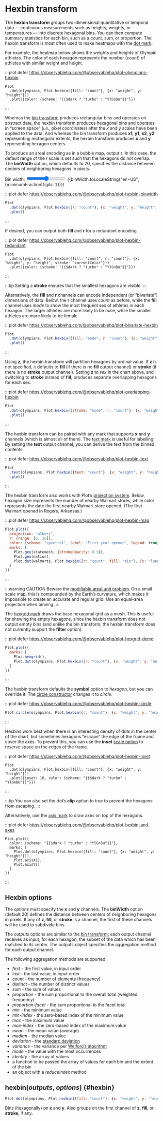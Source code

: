<script setup>

import * as Plot from "@observablehq/plot";
import * as d3 from "d3";
import * as topojson from "topojson-client";
import {computed, ref, watchEffect, shallowRef, onMounted} from "vue";
import cars from "../data/cars.ts";

const binWidth = ref(20);
const olympians = shallowRef([{weight: 31, height: 1.21, sex: "female"}, {weight: 170, height: 2.21, sex: "male"}]);
const walmarts = shallowRef([]);
const us = shallowRef(null);
const nation = computed(() => us.value ? topojson.feature(us.value, us.value.objects.nation) : {type: null});
const statemesh = computed(() => us.value ? topojson.mesh(us.value, us.value.objects.states, (a, b) => a !== b) : {type: null});

onMounted(() => {
  d3.csv("../data/athletes.csv", d3.autoType).then((data) => (olympians.value = data));
  d3.tsv("../data/walmarts.tsv", d3.autoType).then((data) => (walmarts.value = data));
  d3.json("../data/us-counties-10m.json").then((data) => (us.value = data));
});

</script>

# Hexbin transform

The **hexbin transform** groups two-dimensional quantitative or temporal data — continuous measurements such as heights, weights, or temperatures — into discrete hexagonal bins. You can then compute summary statistics for each bin, such as a count, sum, or proportion. The hexbin transform is most often used to make heatmaps with the [dot mark](../marks/dot.md).

For example, the heatmap below shows the weights and heights of Olympic athletes. The color of each hexagon represents the number (*count*) of athletes with similar weight and height.

:::plot defer https://observablehq.com/@observablehq/plot-olympians-hexbin
```js-vue
Plot
  .dot(olympians, Plot.hexbin({fill: "count"}, {x: "weight", y: "height"}))
  .plot({color: {scheme: "{{$dark ? "turbo" : "YlGnBu"}}"}})
```
:::

Whereas the [bin transform](./bin.md) produces rectangular bins and operates on abstract data, the hexbin transform produces hexagonal bins and operates in “screen space” (_i.e._, pixel coordinates) after the *x* and *y* scales have been applied to the data. And whereas the bin transform produces **x1**, **y1**, **x2**, **y2** representing rectangular extents, the hexbin transform produces **x** and **y** representing hexagon centers.

To produce an areal encoding as in a bubble map, output **r**. In this case, the default range of the *r* scale is set such that the hexagons do not overlap. The **binWidth** option, which defaults to 20, specifies the distance between centers of neighboring hexagons in pixels.

<p>
  <label class="label-input">
    Bin width:
    <input type="range" v-model.number="binWidth" min="0" max="40" step="0.1">
    <span style="font-variant-numeric: tabular-nums;">{{binWidth.toLocaleString("en-US", {minimumFractionDigits: 1})}}</span>
  </label>
</p>

:::plot defer https://observablehq.com/@observablehq/plot-hexbin-binwidth
```js
Plot
  .dot(olympians, Plot.hexbin({r: "count"}, {x: "weight", y: "height", binWidth}))
  .plot()
```
:::

If desired, you can output both **fill** and **r** for a redundant encoding.

:::plot defer https://observablehq.com/@observablehq/plot-hexbin-redundant
```js-vue
Plot
  .dot(olympians, Plot.hexbin({fill: "count", r: "count"}, {x: "weight", y: "height", stroke: "currentColor"}))
  .plot({color: {scheme: "{{$dark ? "turbo" : "YlGnBu"}}"}})
```
:::

:::tip
Setting a **stroke** ensures that the smallest hexagons are visible.
:::

Alternatively, the **fill** and **r** channels can encode independent (or “bivariate”) dimensions of data. Below, the **r** channel uses *count* as before, while the **fill** channel uses *mode* to show the most frequent sex of athletes in each hexagon. The larger athletes are more likely to be <span :style="{borderBottom: `solid 2px ${d3.schemeTableau10[1]}`}">male</span>, while the smaller athletes are more likely to be <span :style="{borderBottom: `solid 2px ${d3.schemeTableau10[0]}`}">female</span>.

:::plot defer https://observablehq.com/@observablehq/plot-bivariate-hexbin
```js
Plot
  .dot(olympians, Plot.hexbin({fill: "mode", r: "count"}, {x: "weight", y: "height", fill: "sex"}))
  .plot()
```
:::

Using **z**, the hexbin transform will partition hexagons by ordinal value. If **z** is not specified, it defaults to **fill** (if there is no **fill** output channel) or **stroke** (if there is no **stroke** output channel). Setting **z** to *sex* in the chart above, and switching to **stroke** instead of **fill**, produces separate overlapping hexagons for each sex.

:::plot defer https://observablehq.com/@observablehq/plot-overlapping-hexbin
```js
Plot
  .dot(olympians, Plot.hexbin({stroke: "mode", r: "count"}, {x: "weight", y: "height", z: "sex", stroke: "sex"}))
  .plot()
```
:::

The hexbin transform can be paired with any mark that supports **x** and **y** channels (which is almost all of them). The [text mark](../marks/text.md) is useful for labelling. By setting the **text** output channel, you can derive the text from the binned contents.

:::plot defer https://observablehq.com/@observablehq/plot-hexbin-text
```js
Plot
  .text(olympians, Plot.hexbin({text: "count"}, {x: "weight", y: "height"}))
  .plot()
```
:::

The hexbin transform also works with Plot’s [projection system](../features/projections.md). Below, hexagon size represents the number of nearby Walmart stores, while color represents the date the first nearby Walmart store opened. (The first Walmart opened in Rogers, Arkansas.)

:::plot defer https://observablehq.com/@observablehq/plot-hexbin-map
```js
Plot.plot({
  projection: "albers",
  r: {range: [0, 16]},
  color: {scheme: "spectral", label: "First year opened", legend: true},
  marks: [
    Plot.geo(statemesh, {strokeOpacity: 0.5}),
    Plot.geo(nation),
    Plot.dot(walmarts, Plot.hexbin({r: "count", fill: "min"}, {x: "longitude", y: "latitude", fill: "date"}))
  ]
})
```
:::

:::warning CAUTION
Beware the [modifiable areal unit problem](https://en.wikipedia.org/wiki/Modifiable_areal_unit_problem). On a small scale map, this is compounded by the Earth’s curvature, which makes it impossible to create an accurate and regular grid. Use an equal-area projection when binning.
:::

The [hexgrid mark](../marks/hexgrid.md) draws the base hexagonal grid as a mesh. This is useful for showing the empty hexagons, since the hexbin transform does not output empty bins (and unlike the bin transform, the hexbin transform does not currently support the **filter** option).

:::plot defer https://observablehq.com/@observablehq/plot-hexgrid-demo
```js
Plot.plot({
  marks: [
    Plot.hexgrid(),
    Plot.dot(olympians, Plot.hexbin({r: "count"}, {x: "weight", y: "height", fill: "currentColor"}))
  ]
})
```
:::

The hexbin transform defaults the **symbol** option to *hexagon*, but you can override it. The [circle constructor](../marks/dot.md#circle) changes it to *circle*.

:::plot defer https://observablehq.com/@observablehq/plot-hexbin-circle
```js
Plot.circle(olympians, Plot.hexbin({r: "count"}, {x: "weight", y: "height"})).plot()
```
:::

Hexbins work best when there is an interesting density of dots in the center of the chart, but sometimes hexagons “escape” the edge of the frame and cover the axes. To prevent this, you can use the **inset** [scale option](../features/scales.md) to reserve space on the edges of the frame.

:::plot defer https://observablehq.com/@observablehq/plot-hexbin-inset
```js-vue
Plot
  .dot(olympians, Plot.hexbin({fill: "count"}, {x: "weight", y: "height"}))
  .plot({inset: 10, color: {scheme: "{{$dark ? "turbo" : "YlGnBu"}}"}})
```
:::

:::tip
You can also set the dot’s **clip** option to true to prevent the hexagons from escaping.
:::

Alternatively, use the [axis mark](../marks/axis.md) to draw axes on top of the hexagons.

:::plot defer https://observablehq.com/@observablehq/plot-hexbin-and-axes
```js-vue
Plot.plot({
  color: {scheme: "{{$dark ? "turbo" : "YlGnBu"}}"},
  marks: [
    Plot.dot(olympians, Plot.hexbin({fill: "count"}, {x: "weight", y: "height"})),
    Plot.axisX(),
    Plot.axisY()
  ]
})
```
:::

## Hexbin options

The *options* must specify the **x** and **y** channels. The **binWidth** option (default 20) defines the distance between centers of neighboring hexagons in pixels. If any of **z**, **fill**, or **stroke** is a channel, the first of these channels will be used to subdivide bins.

The *outputs* options are similar to the [bin transform](./bin.md); each output channel receives as input, for each hexagon, the subset of the data which has been matched to its center. The outputs object specifies the aggregation method for each output channel.

The following aggregation methods are supported:

* *first* - the first value, in input order
* *last* - the last value, in input order
* *count* - the number of elements (frequency)
* *distinct* - the number of distinct values
* *sum* - the sum of values
* *proportion* - the sum proportional to the overall total (weighted frequency)
* *proportion-facet* - the sum proportional to the facet total
* *min* - the minimum value
* *min-index* - the zero-based index of the minimum value
* *max* - the maximum value
* *max-index* - the zero-based index of the maximum value
* *mean* - the mean value (average)
* *median* - the median value
* *deviation* - the [standard deviation](https://d3js.org/d3-array/summarize#deviation)
* *variance* - the variance per [Welford’s algorithm](https://en.wikipedia.org/wiki/Algorithms_for_calculating_variance#Welford's_online_algorithm)
* *mode* - the value with the most occurrences
* *identity* - the array of values
* a function to be passed the array of values for each bin and the extent of the bin
* an object with a *reduceIndex* method

## hexbin(*outputs*, *options*) {#hexbin}

```js
Plot.dot(olympians, Plot.hexbin({fill: "count"}, {x: "weight", y: "height"}))
```

Bins (hexagonally) on **x** and **y**. Also groups on the first channel of **z**, **fill**, or **stroke**, if any.
